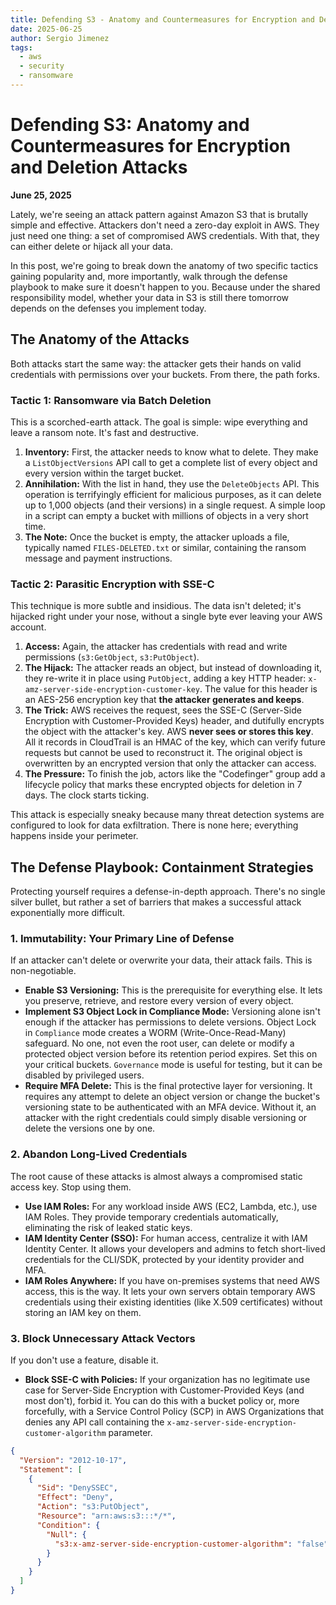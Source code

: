 ```yaml
---
title: Defending S3 - Anatomy and Countermeasures for Encryption and Deletion Attacks
date: 2025-06-25
author: Sergio Jimenez
tags:
  - aws
  - security
  - ransomware
---
```



# Defending S3: Anatomy and Countermeasures for Encryption and Deletion Attacks

**June 25, 2025**

Lately, we're seeing an attack pattern against Amazon S3 that is brutally simple and effective. Attackers don't need a zero-day exploit in AWS. They just need one thing: a set of compromised AWS credentials. With that, they can either delete or hijack all your data.

In this post, we're going to break down the anatomy of two specific tactics gaining popularity and, more importantly, walk through the defense playbook to make sure it doesn't happen to you. Because under the shared responsibility model, whether your data in S3 is still there tomorrow depends on the defenses you implement today.

## The Anatomy of the Attacks

Both attacks start the same way: the attacker gets their hands on valid credentials with permissions over your buckets. From there, the path forks.

### Tactic 1: Ransomware via Batch Deletion

This is a scorched-earth attack. The goal is simple: wipe everything and leave a ransom note. It's fast and destructive.

1.  **Inventory:** First, the attacker needs to know what to delete. They make a `ListObjectVersions` API call to get a complete list of every object and every version within the target bucket.
2.  **Annihilation:** With the list in hand, they use the `DeleteObjects` API. This operation is terrifyingly efficient for malicious purposes, as it can delete up to 1,000 objects (and their versions) in a single request. A simple loop in a script can empty a bucket with millions of objects in a very short time.
3.  **The Note:** Once the bucket is empty, the attacker uploads a file, typically named `FILES-DELETED.txt` or similar, containing the ransom message and payment instructions.

### Tactic 2: Parasitic Encryption with SSE-C

This technique is more subtle and insidious. The data isn't deleted; it's hijacked right under your nose, without a single byte ever leaving your AWS account.

1.  **Access:** Again, the attacker has credentials with read and write permissions (`s3:GetObject`, `s3:PutObject`).
2.  **The Hijack:** The attacker reads an object, but instead of downloading it, they re-write it in place using `PutObject`, adding a key HTTP header: `x-amz-server-side-encryption-customer-key`. The value for this header is an AES-256 encryption key that **the attacker generates and keeps**.
3.  **The Trick:** AWS receives the request, sees the SSE-C (Server-Side Encryption with Customer-Provided Keys) header, and dutifully encrypts the object with the attacker's key. AWS **never sees or stores this key**. All it records in CloudTrail is an HMAC of the key, which can verify future requests but cannot be used to reconstruct it. The original object is overwritten by an encrypted version that only the attacker can access.
4.  **The Pressure:** To finish the job, actors like the "Codefinger" group add a lifecycle policy that marks these encrypted objects for deletion in 7 days. The clock starts ticking.

This attack is especially sneaky because many threat detection systems are configured to look for data exfiltration. There is none here; everything happens inside your perimeter.

## The Defense Playbook: Containment Strategies

Protecting yourself requires a defense-in-depth approach. There's no single silver bullet, but rather a set of barriers that makes a successful attack exponentially more difficult.

### 1. Immutability: Your Primary Line of Defense

If an attacker can't delete or overwrite your data, their attack fails. This is non-negotiable.

* **Enable S3 Versioning:** This is the prerequisite for everything else. It lets you preserve, retrieve, and restore every version of every object.
* **Implement S3 Object Lock in Compliance Mode:** Versioning alone isn't enough if the attacker has permissions to delete versions. Object Lock in `Compliance` mode creates a WORM (Write-Once-Read-Many) safeguard. No one, not even the root user, can delete or modify a protected object version before its retention period expires. Set this on your critical buckets. `Governance` mode is useful for testing, but it can be disabled by privileged users.
* **Require MFA Delete:** This is the final protective layer for versioning. It requires any attempt to delete an object version or change the bucket's versioning state to be authenticated with an MFA device. Without it, an attacker with the right credentials could simply disable versioning or delete the versions one by one.

### 2. Abandon Long-Lived Credentials

The root cause of these attacks is almost always a compromised static access key. Stop using them.

* **Use IAM Roles:** For any workload inside AWS (EC2, Lambda, etc.), use IAM Roles. They provide temporary credentials automatically, eliminating the risk of leaked static keys.
* **IAM Identity Center (SSO):** For human access, centralize it with IAM Identity Center. It allows your developers and admins to fetch short-lived credentials for the CLI/SDK, protected by your identity provider and MFA.
* **IAM Roles Anywhere:** If you have on-premises systems that need AWS access, this is the way. It lets your own servers obtain temporary AWS credentials using their existing identities (like X.509 certificates) without storing an IAM key on them.

### 3. Block Unnecessary Attack Vectors

If you don't use a feature, disable it.

* **Block SSE-C with Policies:** If your organization has no legitimate use case for Server-Side Encryption with Customer-Provided Keys (and most don't), forbid it. You can do this with a bucket policy or, more forcefully, with a Service Control Policy (SCP) in AWS Organizations that denies any API call containing the `x-amz-server-side-encryption-customer-algorithm` parameter.

```json
{
  "Version": "2012-10-17",
  "Statement": [
    {
      "Sid": "DenySSEC",
      "Effect": "Deny",
      "Action": "s3:PutObject",
      "Resource": "arn:aws:s3:::*/*",
      "Condition": {
        "Null": {
          "s3:x-amz-server-side-encryption-customer-algorithm": "false"
        }
      }
    }
  ]
}